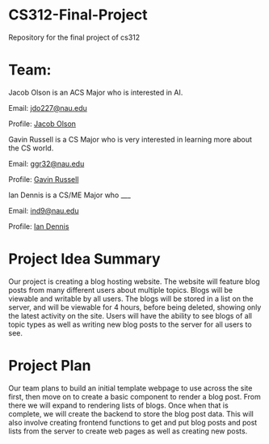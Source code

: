 # CS312-Final-Project
Repository for the final project of cs312

# Team:

Jacob Olson is an ACS Major who is interested in AI.

Email: jdo227@nau.edu

Profile: [Jacob Olson](https://github.com/Jacob-Olaffson)


Gavin Russell is a CS Major who is very interested in learning more about the CS world. 

Email: ggr32@nau.edu

Profile: [Gavin Russell](https://github.com/Gavin-Russell)


Ian Dennis is a CS/ME Major who ___

Email: ind9@nau.edu

Profile: [Ian Dennis](https://github.com/ind9-nau)

# Project Idea Summary
Our project is creating a blog hosting website. The website will feature blog posts from many different users about multiple topics. Blogs will be viewable and writable by all users. The blogs will be stored in a list on the server, and will be viewable for 4 hours, before being deleted, showing only the latest activity on the site. Users will have the ability to see blogs of all topic types as well as writing new blog posts to the server for all users to see.

# Project Plan
Our team plans to build an initial template webpage to use across the site first, then move on to create a basic component to render a blog post. From there we will expand to rendering lists of blogs. Once when that is complete, we will create the backend to store the blog post data. This will also involve creating frontend functions to get and put blog posts and post lists from the server to create web pages as well as creating new posts.
